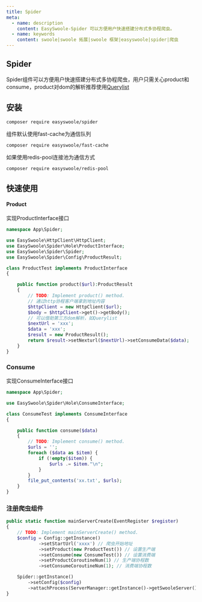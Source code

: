 ```yaml
---
title: Spider
meta:
  - name: description
    content: EasySwoole-Spider 可以方便用户快速搭建分布式多协程爬虫。
  - name: keywords
    content: swoole|swoole 拓展|swoole 框架|easyswoole|spider|爬虫
---
```


## Spider

Spider组件可以方便用户快速搭建分布式多协程爬虫，用户只需关心product和consume，product对dom的解析推荐使用[Querylist](http://www.querylist.cc/)

## 安装
```
composer require easyswoole/spider
```

组件默认使用fast-cache为通信队列
```
composer require easyswoole/fast-cache
```

如果使用redis-pool连接池为通信方式
```
composer require easyswoole/redis-pool
```

## 快速使用

#### Product

实现ProductInterface接口

```php
namespace App\Spider;

use EasySwoole\HttpClient\HttpClient;
use EasySwoole\Spider\Hole\ProductInterface;
use EasySwoole\Spider\Spider;
use EasySwoole\Spider\Config\ProductResult;

class ProductTest implements ProductInterface
{

    public function product($url):ProductResult
    {
        // TODO: Implement product() method.
        // 通过http协程客户端拿到地址内容
        $httpClient = new HttpClient($url);
        $body = $httpClient->get()->getBody();
        // 可以借助第三方dom解析，如Querylist
        $nextUrl = 'xxx';
        $data = 'xxx';
        $result = new ProductResult();
        return $result->setNexturl($nextUrl)->setConsumeData($data);
    }
}
```

### Consume

实现ConsumeInterface接口

```php
namespace App\Spider;

use EasySwoole\Spider\Hole\ConsumeInterface;

class ConsumeTest implements ConsumeInterface
{

    public function consume($data)
    {
        // TODO: Implement consume() method.
        $urls = '';
        foreach ($data as $item) {
            if (!empty($item)) {
                $urls .= $item."\n";
            }
        }
        file_put_contents('xx.txt', $urls);
    }
}
```

### 注册爬虫组件

```php
public static function mainServerCreate(EventRegister $register)
{
    // TODO: Implement mainServerCreate() method.
    $config = Config::getInstance()
            ->setStartUrl('xxxx') // 爬虫开始地址
            ->setProduct(new ProductTest()) // 设置生产端
            ->setConsume(new ConsumeTest()) // 设置消费端
            ->setProductCoroutineNum(1) // 生产端协程数
            ->setConsumeCoroutineNum(1); // 消费端协程数

    Spider::getInstance()
        ->setConfig($config)
        ->attachProcess(ServerManager::getInstance()->getSwooleServer());
}
```